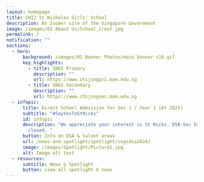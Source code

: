 ```yaml
---
layout: homepage
title: CHIJ St Nicholas Girls' School
description: An Isomer site of the Singapore Government
image: /images/02 About Us/School_Crest.jpg
permalink: /
notification: ""
sections:
  - hero:
      background: /images/01 Banner Photos/main banner v10.gif
      key_highlights:
        - title: SNGS Primary
          description: ""
          url: https://www.chijsngpri.moe.edu.sg
        - title: SNGS Secondary
          description: ""
          url: https://www.chijsngsec.moe.edu.sg
  - infopic:
      title: Direct School Admission for Sec 1 / Year 1 (AY 2025)
      subtitle: "#SayYesToStNicks"
      id: infopic
      description: "We appreciate your interest in St Nicks. DSA-Sec Exercise 2025 has
        closed. "
      button: Info on DSA & talent areas
      url: /news-and-spotlight/spotlight/sngsdsa2024/
      image: /images/Spotlight/Picture1.jpg
      alt: Image alt text
  - resources:
      subtitle: News & Spotlight
      button: view all spotlight & news
---
```

